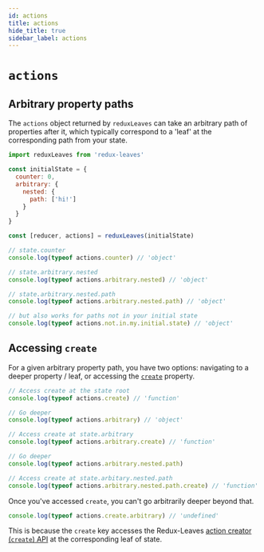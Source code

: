 ```yaml
---
id: actions
title: actions
hide_title: true
sidebar_label: actions
---
```


# `actions`

## Arbitrary property paths

The `actions` object returned by `reduxLeaves` can take an arbitrary path of properties after it, which typically correspond to a 'leaf' at the corresponding path from your state.

```js
import reduxLeaves from 'redux-leaves'

const initialState = {
  counter: 0,
  arbitrary: {
    nested: {
      path: ['hi!']
    }
  }
}

const [reducer, actions] = reduxLeaves(initialState)

// state.counter
console.log(typeof actions.counter) // 'object'

// state.arbitrary.nested
console.log(typeof actions.arbitrary.nested) // 'object'

// state.arbitrary.nested.path
console.log(typeof actions.arbitrary.nested.path) // 'object'

// but also works for paths not in your initial state
console.log(typeof actions.not.in.my.initial.state) // 'object'
```

## Accessing `create`

For a given arbitrary property path, you have two options: navigating to a deeper property / leaf, or accessing the [`create`](create.md) property.

```js
// Access create at the state root
console.log(typeof actions.create) // 'function'

// Go deeper
console.log(typeof actions.arbitrary) // 'object'

// Access create at state.arbitrary
console.log(typeof actions.arbitrary.create) // 'function'

// Go deeper
console.log(typeof actions.arbitrary.nested.path)

// Access create at state.arbitary.nested.path
console.log(typeof actions.arbitrary.nested.path.create) // 'function'
```

Once you've accessed `create`, you can't go arbitrarily deeper beyond that.
```js
console.log(typeof actions.create.arbitrary) // 'undefined'
```

This is because the `create` key accesses the Redux-Leaves [action creator (`create`) API](create.md) at the corresponding leaf of state.